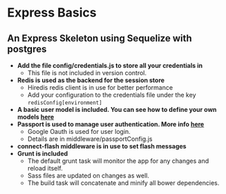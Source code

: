 # Express Basics

## An Express Skeleton using Sequelize with postgres

- __Add the file config/credentials.js to store all your credentials in__
  * This file is not included in version control.  
- __Redis is used as the backend for the session store__
  * Hiredis redis client is in use for better performance
  * Add your configuration to the credentials file under the key `redisConfig[environment]`  
- __A basic user model is included. You can see how to define your own models [here](http://docs.sequelizejs.com/en/latest/docs/models-definition/)__
- __Passport is used to manage user authentication. More info [here](http://passportjs.org/)__
  * Google Oauth is used for user login.
  * Details are in middleware/passportConfig.js
- __connect-flash middleware is in use to set flash messages__
- __Grunt is included__
  * The default grunt task will monitor the app for any changes and reload itself.
  * Sass files are updated on changes as well.
  * The build task will concatenate and minify all bower dependencies.
